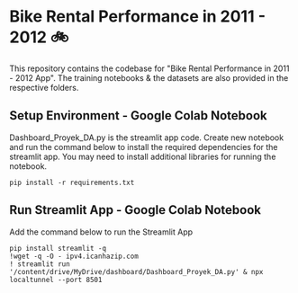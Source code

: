 # Bike Rental Performance in 2011 - 2012 🚲
This repository contains the codebase for "Bike Rental Performance in 2011 - 2012 App". The training notebooks & the datasets are also provided in the respective folders.

## Setup Environment - Google Colab Notebook
Dashboard_Proyek_DA.py is the streamlit app code. Create new notebook and run the command below to install the required dependencies for the streamlit app.
You may need to install additional libraries for running the notebook.
```
pip install -r requirements.txt
```
## Run Streamlit App - Google Colab Notebook
Add the command below to run the Streamlit App
```
pip install streamlit -q
!wget -q -O - ipv4.icanhazip.com
! streamlit run '/content/drive/MyDrive/dashboard/Dashboard_Proyek_DA.py' & npx localtunnel --port 8501
```
